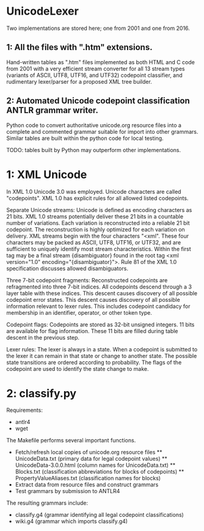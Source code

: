 UnicodeLexer
============

Two implementations are stored here;
one from 2001 and one from 2016.

## 1: All the files with ".htm" extensions.
Hand-written tables as ".htm" files
implemented as both HTML and C code
from 2001 with a very efficient
stream converter for all 13 stream types
(variants of ASCII, UTF8, UTF16, and UTF32)
codepoint classifier, and rudimentary
lexer/parser for a proposed XML tree builder.

## 2: Automated Unicode codepoint classification ANTLR grammar writer.
Python code to convert authoritative unicode.org resource files into
a complete and commented grammar suitable for import into other grammars.
Similar tables are built within the python code for local testing.

TODO: tables built by Python may outperform other implementations.

1: XML Unicode
==============
In XML 1.0 Unicode 3.0 was employed. Unicode characters are called "codepoints".
XML 1.0 has explicit rules for all allowed listed codepoints.

Separate Unicode streams:
Unicode is defined as encoding characters as 21 bits.
XML 1.0 streams potentially deliver these 21 bits in a countable number of variations.
Each variation is reconstructed into a reliable 21 bit codepoint.
The reconstruction is highly optimized for each variation on delivery.
XML streams begin with the four characters "&lt;xml".
These four characters may be packed as ASCII, UTF8, UTF16, or UTF32,
and are sufficient to uniquely identify most stream characteristics.
Within the first tag may be a final stream {disambiguator}
found in the root tag
  &lt;xml version="1.0" encoding="{disambiguator}"&gt;.
Rule 81 of the XML 1.0 specification discusses allowed disambiguators.

Three 7-bit codepoint fragments:
Reconstructed codepoints are refragmented into three 7-bit indices.
All codepoints descend through a 3 layer table with these indices.
This descent causes discovery of all possible codepoint error states.
This descent causes discovery of all possible information relevant to lexer rules.
This includes codepoint candidacy for membership in an identifier, operator, or other token type.

Codepoint flags:
Codepoints are stored as 32-bit unsigned integers.
11 bits are available for flag information.
These 11 bits are filled during table descent in the previous step.

Lexer rules:
The lexer is always in a state.
When a codepoint is submitted to the lexer it can remain in that state or change to another state.
The possible state transitions are ordered according to probability.
The flags of the codepoint are used to identify the state change to make.

2: classify.py
==============
Requirements:
* antlr4
* wget

The Makefile performs several important functions.
* Fetch/refresh local copies of unicode.org resource files
** UnicodeData.txt (primary data for legal codepoint values)
** UnicodeData-3.0.0.html (column names for UnicodeData.txt)
** Blocks.txt (classification abbreviations for blocks of codepoints)
** PropertyValueAliases.txt (classification names for blocks)
* Extract data from resource files and construct grammars
* Test grammars by submission to ANTLR4

The resulting grammars include:
* classify.g4 (grammar identifying all legal codepoint classifications)
* wiki.g4 (grammar which imports classify.g4)
